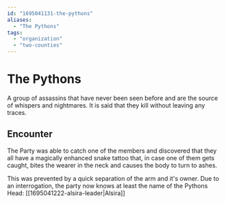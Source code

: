 ```yaml
---
id: "1695041131-the-pythons"
aliases:
  - "The Pythons"
tags:
  - "organization"
  - "two-counties"
---
```


# The Pythons

A group of assassins that have never been seen before and are the source of whispers and nightmares. It is said that they kill without leaving any traces.

## Encounter

The Party was able to catch one of the members and discovered that they all have a magically enhanced snake tattoo that, in case one of them gets caught, bites the wearer in the neck and causes the body to turn to ashes.

This was prevented by a quick separation of the arm and it's owner. Due to an interrogation, the party now knows at least the name of the Pythons Head: [[1695041222-alsira-leader|Alsira]]
